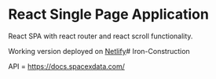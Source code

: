 # React Single Page Application

React SPA with react router and react scroll functionality.

Working version deployed on [Netlify](https://cranky-hugle-c83bd8.netlify.app/)# Iron-Construction

API = https://docs.spacexdata.com/
